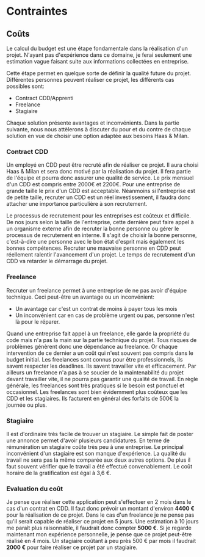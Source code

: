 # Contraintes

## Coûts

Le calcul du budget est une étape fondamentale dans la réalisation d'un projet. N'ayant pas d'expérience dans ce domaine, je ferai seulement une estimation vague faisant suite aux informations collectées en entreprise.

Cette étape permet en quelque sorte de définir la qualité future du projet. Différentes personnes peuvent réaliser ce projet, les différents cas possibles sont:

* Contract CDD/Apprenti
* Freelance
* Stagiaire

Chaque solution présente avantages et inconvénients. Dans la partie suivante, nous nous attèlerons à discuter du pour et du contre de chaque solution en vue de choisir une option adaptée aux besoins Haas & Milan.

### Contract CDD

Un employé en CDD peut être recruté afin de réaliser ce projet. Il aura choisi Haas & Milan et sera donc motivé par la réalisation du projet. Il fera partie de l'équipe et pourra donc assurer une qualité de service. Le prix mensuel d'un CDD est compris entre 2000€ et 2200€. Pour une entreprise de grande taille le prix d'un CDD est acceptable. Néanmoins si l'entreprise est de petite taille, recruter un CDD est un réel investissement, il faudra donc attacher une importance particulière à son recrutement.

Le processus de recrutement pour les entreprises est coûteux et difficile. De nos jours selon la taille de l'entreprise, cette dernière peut faire appel à un organisme externe afin de recruter la bonne personne ou gérer le processus de recrutement en interne. Il s'agit de choisir la bonne personne, c'est-à-dire une personne avec le bon état d'esprit mais également les bonnes compétences. Recruter une mauvaise personne en CDD peut réellement ralentir l'avancement d'un projet. Le temps de recrutement d'un CDD va retarder le démarrage du projet.

### Freelance

Recruter un freelance permet à une entreprise de ne pas avoir d'équipe technique. Ceci peut-être un avantage ou un inconvénient:

* Un avantage car c'est un contrat de moins à payer tous les mois
* Un inconvénient car en cas de problème urgent ou pas, personne n'est là pour le réparer.

Quand une entreprise fait appel à un freelance, elle garde la propriété du code mais n'a pas la main sur la partie technique du projet. Tous risques de problèmes génèrent donc une dépendance au freelance. Or chaque intervention de ce dernier a un coût qui n'est souvent pas compris dans le budget initial. Les freelances sont connus pour être professionnels, ils savent respecter les deadlines. Ils savent travailler vite et efficacement. Par ailleurs un freelance n'a pas à se soucier de la maintenabilité du projet devant travailler vite, il ne pourra pas garantir une qualité de travail. En règle générale, les freelances sont très pratiques si le besoin est ponctuel et occasionnel. Les freelances sont bien évidemment plus coûteux que les CDD et les stagiaires. Ils facturent en général des forfaits de 500€ la journée ou plus.

### Stagiaire

Il est d'ordinaire très facile de trouver un stagiaire. Le simple fait de poster une annonce permet d'avoir plusieurs candidatures. En terme de rémunération un stagiaire coûte très peu à une entreprise. Le principal inconvénient d'un stagiaire est son manque d'expérience. La qualité du travail ne sera pas la même comparée aux deux autres options. De plus il faut souvent vérifier que le travail a été effectué convenablement. Le coût horaire de la gratification est égal à 3,6 €.

### Evaluation du coût

Je pense que réaliser cette application peut s'effectuer en 2 mois dans le cas d'un contrat en CDD. Il faut donc prévoir un montant d'environ **4400 €** pour la réalisation de ce projet.
Dans le cas d'un freelance je ne pense pas qu'il serait capable de réaliser ce projet en 5 jours. Une estimation à 10 jours me paraît plus raisonnable, il faudrait donc compter **5000 €**. Si je regarde maintenant mon expérience personnelle, je pense que ce projet peut-être réalisé en 4 mois. Un stagiaire coûtant à peu près 500 € par mois il faudrait **2000 €** pour faire réaliser ce projet par un stagiaire.